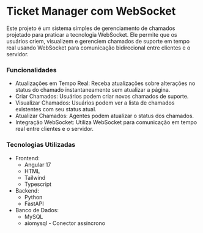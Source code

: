 # Ticket Manager com WebSocket
Este projeto é um sistema simples de gerenciamento de chamados projetado para praticar a tecnologia WebSocket. Ele permite que os usuários criem, visualizem e gerenciem chamados de suporte em tempo real usando WebSocket para comunicação bidirecional entre clientes e o servidor.

### Funcionalidades
- Atualizações em Tempo Real: Receba atualizações sobre alterações no status do chamado instantaneamente sem atualizar a página.
- Criar Chamados: Usuários podem criar novos chamados de suporte.
- Visualizar Chamados: Usuários podem ver a lista de chamados existentes com seu status atual.
- Atualizar Chamados: Agentes podem atualizar o status dos chamados.
- Integração WebSocket: Utiliza WebSocket para comunicação em tempo real entre clientes e o servidor.

### Tecnologias Utilizadas
- Frontend:
  - Angular 17
  - HTML
  - Tailwind
  - Typescript
- Backend:
  - Python
  - FastAPI
- Banco de Dados:
  - MySQL
  - aiomysql - Conector assíncrono
